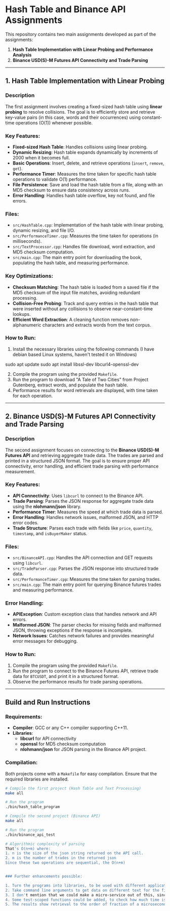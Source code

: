 # Hash Table and Binance API Assignments

This repository contains two main assignments developed as part of the assignments:
1. **Hash Table Implementation with Linear Probing and Performance Analysis**
2. **Binance USD(S)-M Futures API Connectivity and Trade Parsing**

---

## 1. Hash Table Implementation with Linear Probing

### Description
The first assignment involves creating a fixed-sized hash table using **linear probing** to resolve collisions. The goal is to efficiently store and retrieve key-value pairs (in this case, words and their occurrences) using constant-time operations (O(1)) whenever possible.

### Key Features:
- **Fixed-sized Hash Table**: Handles collisions using linear probing.
- **Dynamic Resizing**: Hash table expands dynamically by increments of 2000 when it becomes full.
- **Basic Operations**: Insert, delete, and retrieve operations (`insert`, `remove`, `get`).
- **Performance Timer**: Measures the time taken for specific hash table operations to validate O(1) performance.
- **File Persistence**: Save and load the hash table from a file, along with an MD5 checksum to ensure data consistency across runs.
- **Error Handling**: Handles hash table overflow, key not found, and file errors.

### Files:
- `src/HashTable.cpp`: Implementation of the hash table with linear probing, dynamic resizing, and file I/O.
- `src/PerformanceTimer.cpp`: Measures the time taken for operations (in milliseconds).
- `src/TextProcessor.cpp`: Handles file download, word extraction, and MD5 checksum computation.
- `src/main.cpp`: The main entry point for downloading the book, populating the hash table, and measuring performance.

### Key Optimizations:
- **Checksum Matching**: The hash table is loaded from a saved file if the MD5 checksum of the input file matches, avoiding redundant processing.
- **Collision-Free Probing**: Track and query entries in the hash table that were inserted without any collisions to observe near-constant-time lookups.
- **Efficient Word Extraction**: A cleaning function removes non-alphanumeric characters and extracts words from the text corpus.

### How to Run:
1. Install the necessary libraries using the following commands (I have debian based Linux systems, haven't tested it on Windows)

sudo apt update
sudo apt install libssl-dev libcurl4-openssl-dev

2. Compile the program using the provided `Makefile`.
3. Run the program to download "A Tale of Two Cities" from Project Gutenberg, extract words, and populate the hash table.
4. Performance results for word retrievals are displayed, with time taken for each operation.

---

## 2. Binance USD(S)-M Futures API Connectivity and Trade Parsing

### Description
The second assignment focuses on connecting to the **Binance USD(S)-M Futures API** and retrieving aggregate trade data. The trades are parsed and printed in a structured JSON format. The goal is to ensure proper API connectivity, error handling, and efficient trade parsing with performance measurement.

### Key Features:
- **API Connectivity**: Uses `libcurl` to connect to the Binance API.
- **Trade Parsing**: Parses the JSON response for aggregate trade data using the **nlohmann/json** library.
- **Performance Timer**: Measures the speed at which trade data is parsed.
- **Error Handling**: Handles network issues, malformed JSON, and HTTP error codes.
- **Trade Structure**: Parses each trade with fields like `price`, `quantity`, `timestamp`, and `isBuyerMaker` status.

### Files:
- `src/BinanceAPI.cpp`: Handles the API connection and GET requests using `libcurl`.
- `src/TradeParser.cpp`: Parses the JSON response into structured trade data.
- `src/PerformanceTimer.cpp`: Measures the time taken for parsing trades.
- `src/main.cpp`: The main entry point for querying Binance futures trades and measuring performance.

### Error Handling:
- **APIException**: Custom exception class that handles network and API errors.
- **Malformed JSON**: The parser checks for missing fields and malformed JSON, throwing exceptions if the response is incomplete.
- **Network Issues**: Catches network failures and provides meaningful error messages for debugging.

### How to Run:
1. Compile the program using the provided `Makefile`.
2. Run the program to connect to the Binance Futures API, retrieve trade data for `BTCUSDT`, and print it in a structured format.
3. Observe the performance results for trade parsing operations.

---

## Build and Run Instructions

### Requirements:
- **Compiler**: GCC or any C++ compiler supporting C++11.
- **Libraries**: 
  - **libcurl** for API connectivity
  - **openssl** for MD5 checksum computation
  - **nlohmann/json** for JSON parsing in the Binance API project.

### Compilation:
Both projects come with a `Makefile` for easy compilation. Ensure that the required libraries are installed.

```bash
# Compile the first project (Hash Table and Text Processing)
make all

# Run the program
./bin/hash_table_program

# Compile the second project (Binance API)
make all

# Run the program
./bin/binance_api_test

# Algorithmic complexity of parsing
That's O(n+m) where:
1. n is the size of the json string returned on the API call.
2. m is the number of trades in the returned json
Since these two operations are sequential, the O(n+m)


### Further enhancements possible:

1. Turn the programs into libraries, to be used with different application programs.
2. Take command line arguments to get data on different text for the first assignment, or traded item for the second.
3. I don't mention that we could make a micro-service out of this, since we're talking of O(1) complexity, so time is of essence.
4. Some test-scoped functions could be added, to check how much time is lost in hashing and what exactly is the retrieval time.
5. The results show retrieval to the order of fraction of a microsecond.

